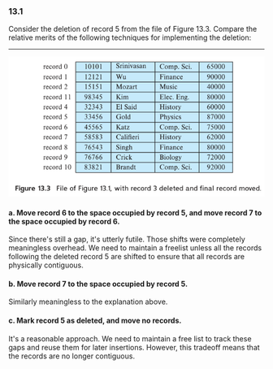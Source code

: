 ### 13.1

Consider the deletion of record 5 from the file of Figure 13.3. Compare the relative merits of the following techniques for implementing the deletion:

---
![alt text](image-3.png)
#### a. Move record 6 to the space occupied by record 5, and move record 7 to the space occupied by record 6.

Since there's still a gap, it's utterly futile. Those shifts were completely meaningless overhead. We need to maintain a freelist unless all the records following the deleted record 5 are shifted to ensure that all records are physically contiguous.

#### b. Move record 7 to the space occupied by record 5.

Similarly meaningless to the explanation above.

#### c. Mark record 5 as deleted, and move no records.

It's a reasonable approach. We need to maintain a free list to track these gaps and reuse them for later insertions. However, this tradeoff means that the records are no longer contiguous.


